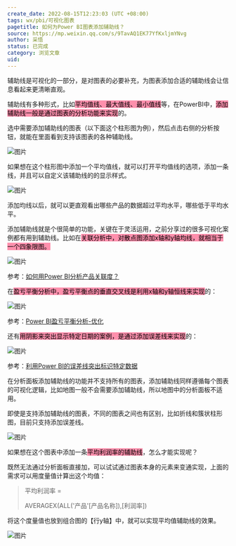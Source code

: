 ```yaml
---
create_date: 2022-08-15T12:23:03 (UTC +08:00)
tags: wx/pbi/可视化图表
pagetitle: 如何为Power BI图表添加辅助线？
source: https://mp.weixin.qq.com/s/9TavAQ1EK77YfKxljmYNvg
author: 采悟
status: 已完成
category: 浏览文章
uid: 
---
```


辅助线是可视化的一部分，是对图表的必要补充，为图表添加合适的辅助线会让信息看起来更清晰直观。  

辅助线有多种形式，比如<mark style="background: #FF5582A6;">平均值线、最大值线、最小值线</mark>等，在PowerBI中，<mark style="background: #FF5582A6;">添加辅助线一般是通过图表的分析功能来实现</mark>的。  

选中需要添加辅助线的图表（以下面这个柱形图为例），然后点击右侧的分析按钮，就能在里面看到支持该图表的各种辅助线。  

![图片](https://mmbiz.qpic.cn/mmbiz_png/aHEbZtANQJPavjY3lPGForcyWNmqZO5nJIVK7sTqL0v3rDayicibcQTeXFMT1r1wAHyQBkIZzb9q8S8OyCszajkQ/640?wx_fmt=png&wxfrom=5&wx_lazy=1&wx_co=1)

如果想在这个柱形图中添加一个平均值线，就可以打开平均值线的选项，添加一条线，并且可以自定义该辅助线的的显示样式。  

![图片](https://mmbiz.qpic.cn/mmbiz_png/aHEbZtANQJPavjY3lPGForcyWNmqZO5ntAicOEY13Uz5h6ydDyN96E4dDHhlmvKGYmbJQchap2hbDOqc85jibxiag/640?wx_fmt=png&wxfrom=5&wx_lazy=1&wx_co=1)

添加均线以后，就可以更直观看出哪些产品的数据超过平均水平，哪些低于平均水平。  

添加辅助线就是个很简单的功能，关键在于灵活运用，之前分享过的很多可视化案例都有用到辅助线。比如在<mark style="background: #FF5582A6;">关联分析中，对散点图添加x轴和y轴均线，就相当于一个四象限图。</mark>

![图片](https://mmbiz.qpic.cn/mmbiz_gif/aHEbZtANQJPMPdM3A09z3t8qjkeKibMjFznlCWZZnSJHeVlxrd2LJ15QmKRS5yHLLrfrVxgXJHf26RoSZu54ibuA/640?wx_fmt=gif&wxfrom=5&wx_lazy=1)

参考：[如何用Power BI分析产品关联度？](http://mp.weixin.qq.com/s?__biz=MzA4MzQwMjY4MA==&mid=2484068422&idx=1&sn=218b3a331f4ea648d4c3e2d0e05701e4&chksm=8e0c4a91b97bc387219523f5ae09fa32e60a8c04b3d02bbdc2763bd6e72ae09f32f1ee1b4e7d&scene=21#wechat_redirect)  

在<mark style="background: #FF5582A6;">盈亏平衡分析中，盈亏平衡点的垂直交叉线是利用x轴和y轴恒线来实现</mark>的：

![图片](https://mmbiz.qpic.cn/mmbiz_gif/aHEbZtANQJMdLcDZj9oMDDzaIvqXibV2lYASicpAOWiaepIA0uvx7H3zXFh1hS0SEDaF0Xos6tdcVuOs6sat8kcgg/640?wx_fmt=gif&wxfrom=5&wx_lazy=1)

参考：[Power BI盈亏平衡分析-优化](http://mp.weixin.qq.com/s?__biz=MzA4MzQwMjY4MA==&mid=2484077048&idx=1&sn=b3da0a4079ed8366c67982912e795d59&chksm=8e13ab2fb964223978c16d5647e4a28eaeb50bc7338c4e82f4e14f2cddc8bb844b956f09beb6&scene=21#wechat_redirect)

还有<mark style="background: #FF5582A6;">用阴影来突出显示特定日期的案例，是通过添加误差线来实现</mark>的：  

![图片](https://mmbiz.qpic.cn/mmbiz_png/aHEbZtANQJPtJqPCmPPTn0EC7W4Oz6kZeVISzFgPPHrt6DAJapt5G1hRqtAk2NoEV3lMvkQ07wqadbCyzxqVUA/640?wx_fmt=png&wxfrom=5&wx_lazy=1&wx_co=1)

参考：[利用Power BI的误差线突出标识特定数据](http://mp.weixin.qq.com/s?__biz=MzA4MzQwMjY4MA==&mid=2484080740&idx=1&sn=35d79fe9b07ef220758b30b87824d3da&chksm=8e13bab3b96433a5ffd300747ed6c1fc8b8711a7167a90a91a44f5776cdd3ab16022f37bf057&scene=21#wechat_redirect)  

在分析面板添加辅助线的功能并不支持所有的图表，添加辅助线同样遵循每个图表的可视化逻辑，比如地图一般不会需要添加辅助线，所以地图中的分析面板不适用。

即使是支持添加辅助线的图表，不同的图表之间也有区别，比如折线和簇状柱形图，目前只支持添加误差线。 

![图片](https://mmbiz.qpic.cn/mmbiz_png/aHEbZtANQJPavjY3lPGForcyWNmqZO5n9DteOKYxrIgaqHwuIseK2ibXItUheDz9aXSYuQc7W6Pd0CXQAmhBh6Q/640?wx_fmt=png&wxfrom=5&wx_lazy=1&wx_co=1)

如果想在这个图表中添加一条<mark style="background: #FF5582A6;">平均利润率的辅助线</mark>，怎么才能实现呢？

既然无法通过分析面板直接加，可以试试通过图表本身的元素来变通实现，上面的需求可以用度量值计算出这个均值：  

> 平均利润率 = 
> 
> AVERAGEX(ALL('产品'\[产品名称\]),\[利润率\])

将这个度量值也放到组合图的【行y轴】中，就可以实现平均值辅助线的效果。  

![图片](https://mmbiz.qpic.cn/mmbiz_png/aHEbZtANQJObiasxnicSjd7UArft4Y463q7ZwvhNakl3XZa2ibt9G0eSEricIRLCXGbRxsBBp1JDxWVJ0982cakzhQ/640?wx_fmt=png&wxfrom=5&wx_lazy=1&wx_co=1)
